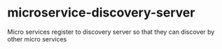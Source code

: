 # microservice-discovery-server
Micro services register to discovery server so that they can discover by other micro services
